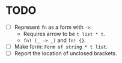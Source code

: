 # TODO

- [ ] Represent `fn` as a form with `->`:
  - Requires arrow to be `t list * t`.
  - `fn! (_ -> _)` and `fn! {}`.
- [ ] Make form: `Form of string * t list`.
- [ ] Report the location of unclosed brackets.